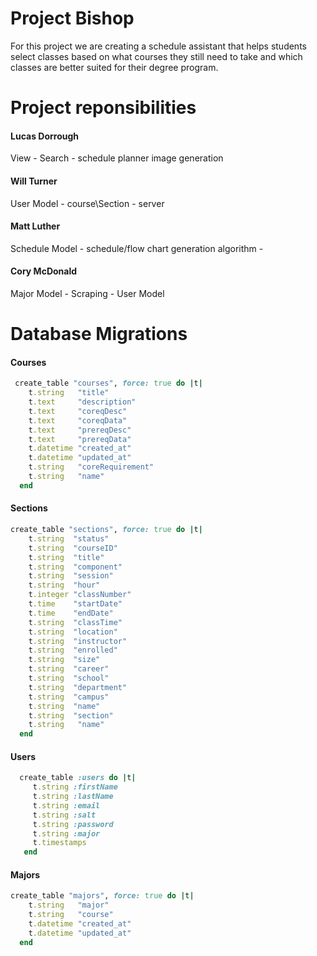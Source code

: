 Project Bishop
=============
For this project we are creating a schedule assistant that helps students select classes based on what courses they still need to take and which classes are better suited for their degree program. 

Project reponsibilities
=============
#### Lucas Dorrough

View - Search - schedule planner image generation

#### Will Turner

User Model - course\Section - server 

#### Matt Luther

Schedule Model - schedule/flow chart generation algorithm - 

#### Cory McDonald

Major Model - Scraping - User Model

Database Migrations
=============

#### Courses
```ruby
 create_table "courses", force: true do |t|
    t.string   "title"
    t.text     "description"
    t.text     "coreqDesc"
    t.text     "coreqData"
    t.text     "prereqDesc"
    t.text     "prereqData"
    t.datetime "created_at"
    t.datetime "updated_at"
    t.string   "coreRequirement"
    t.string   "name"
  end
```
#### Sections
```ruby
create_table "sections", force: true do |t|
    t.string  "status"
    t.string  "courseID"
    t.string  "title"
    t.string  "component"
    t.string  "session"
    t.string  "hour"
    t.integer "classNumber"
    t.time    "startDate"
    t.time    "endDate"
    t.string  "classTime"
    t.string  "location"
    t.string  "instructor"
    t.string  "enrolled"
    t.string  "size"
    t.string  "career"
    t.string  "school"
    t.string  "department"
    t.string  "campus"
    t.string  "name"
    t.string  "section"
    t.string   "name"
  end
```

#### Users
```ruby
  create_table :users do |t|
     t.string :firstName
     t.string :lastName
     t.string :email
     t.string :salt
     t.string :password
     t.string :major
     t.timestamps
   end
```

#### Majors
```ruby
create_table "majors", force: true do |t|
    t.string   "major"
    t.string   "course"
    t.datetime "created_at"
    t.datetime "updated_at"
  end
```


